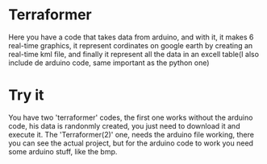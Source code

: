 # Terraformer
Here you have a code that takes data from arduino, and with it, it makes 6 real-time graphics, it represent cordinates on google earth by creating an real-time kml file, and finally it represent all the data in an excell table(I also include de arduino code, same important as the python one)

# Try it
You have two 'terraformer' codes, the first one works without the arduino code, his data is randonmly created, you just need to download it and execute it. The 'Terraformer(2)' one, needs the arduino file working, there you can see the actual project, but for the arduino code to work you need some arduino stuff, like the bmp.
